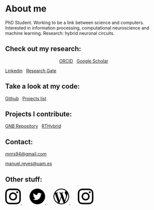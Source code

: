 # About me

PhD Student. Working to be a link between science and computers. Interested in information processing, computational neuroscience and machine learning. Research: hybrid neuronal circuits.

## Check out my research:

<p style="text-align: center">
<a href="https://orcid.org/0000-0003-2909-4664" class="button">ORCID</a>&nbsp;&nbsp;
<a href="https://scholar.google.es/citations?user=JlKzj1cAAAAJ" class="button">Google Scholar</a>

<a href="https://linkedin.com/in/manuelrs/" class="button">Linkedin</a>&nbsp;&nbsp;
<a href="https://www.researchgate.net/profile/Manuel_Reyes-Sanchez" class="button">Research Gate</a>
</p>

## Take a look at my code:

<a href="https://github.com/manurs" class="button">Github</a>&nbsp;&nbsp;
<a href="https://manurs.github.io/code/" class="button">Projects list</a>

## Projects I contribute:

<a href="https://github.com/GNB-UAM" class="button">GNB Repository</a>&nbsp;&nbsp;
<a href="https://github.com/GNB-UAM/RTHybrid" class="button">RTHybrid</a>

## Contact:

mnrs94@gmail.com

manuel.reyes@uam.es

## Other stuff:

<a target="_blank" rel="noopener noreferrer" href="https://instagram.com/manuscritor/"> <img src="/resources/ig.png" width="50" height="50"> </a>&nbsp;&nbsp;&nbsp;&nbsp;&nbsp;
<a target="_blank" rel="noopener noreferrer" href="https://twitter.com/manuscritor/"> <img src="/resources/tw.png" width="50" height="50"> </a>&nbsp;&nbsp;&nbsp;&nbsp;&nbsp;
<a target="_blank" rel="noopener noreferrer" href="https://disquisicionesnocturnas.wordpress.com/"> <img src="/resources/wp.png" width="50" height="50"> </a>&nbsp;&nbsp;&nbsp;&nbsp;&nbsp;
<a target="_blank" rel="noopener noreferrer" href="https://instagram.com/supazum/"> <img src="/resources/ig.png" width="50" height="50"> </a>
